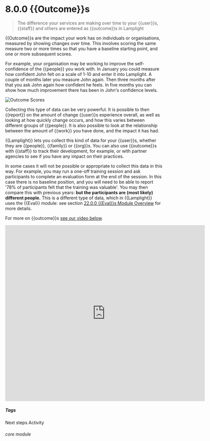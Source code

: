# 8.0.0  <i class="fas fa-trophy"></i> {{Outcome}}s

> The difference your services are making over time to your {{user}}s, {{staff}} and others are entered as {{outcome}}s in Lamplight



{{Outcome}}s are the impact your work has on individuals or organisations, measured by showing changes over time. This involves scoring the same measure two or more times so that you have a baseline starting point, and one or more subsequent scores. 

For example, your organisation may be working to improve the self-confidence of the {{people}} you work with. In January you could measure how confident John felt on a scale of 1-10 and enter it into Lamplight. A couple of months later you measure John again. Then three months after that you ask John again how confident he feels. In five months you can show how much improvement there has been in John's confidence levels. 

![Outcome Scores](8.0.0a.png)

Collecting this type of data can be very powerful. It is possible to then {{report}} on the amount of change {{user}}s experience overall, as well as looking at how quickly change occurs, and how this varies between different groups of {{people}}. It is also possible to look at the relationship between the amount of {{work}} you have done, and the impact it has had.

{{Lamplight}} lets you collect this kind of data for your {{user}}s, whether they are {{people}}, {{family}} or {{org}}s. You can also use {{outcome}}s with {{staff}} to track their development, for example, or with partner agencies to see if you have any impact on their practices.

In some cases it will not be possible or appropriate to collect this data in this way. For example, you may run a one-off training session and ask participants to complete an evaluation form at the end of the session. In this case there is no baseline position, and you will need to be able to report '78% of participants felt that the training was valuable'. You may then compare this with previous years: **but the participants are (most likely) different people.** This is a different type of data, which in {{Lamplight}} uses the {{Eval}} module: see section [22.0.0 {{Eval}}s Module Overview](/help/index/p/22.0.0) for more details. 

For more on {{outcome}}s [see our video below](/help/index/p/51.5.1).

<iframe src="https://player.vimeo.com/video/282332458" width="640" height="564" frameborder="0" allow="autoplay; fullscreen" allowfullscreen></iframe>


##### Tags
Next steps
Activity

###### core module

